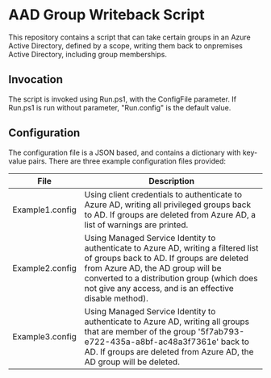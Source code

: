 # AAD Group Writeback Script

This repository contains a script that can take certain groups in an Azure Active Directory, defined by a scope, writing them back to onpremises Active Directory, including group memberships.

## Invocation

The script is invoked using Run.ps1, with the ConfigFile parameter. If Run.ps1 is run without parameter, "Run.config" is the default value.

## Configuration

The configuration file is a JSON based, and contains a dictionary with key-value pairs. There are three example configuration files provided:

| File | Description |
| - | - |
| Example1.config | Using client credentials to authenticate to Azure AD, writing all privileged groups back to AD. If groups are deleted from Azure AD, a list of warnings are printed. |
| Example2.config | Using Managed Service Identity to authenticate to Azure AD, writing a filtered list of groups back to AD. If groups are deleted from Azure AD, the AD group will be converted to a distribution group (which does not give any access, and is an effective disable method). |
| Example3.config | Using Managed Service Identity to authenticate to Azure AD, writing all groups that are member of the group '5f7ab793-e722-435a-a8bf-ac48a3f7361e' back to AD. If groups are deleted from Azure AD, the AD group will be deleted. |

